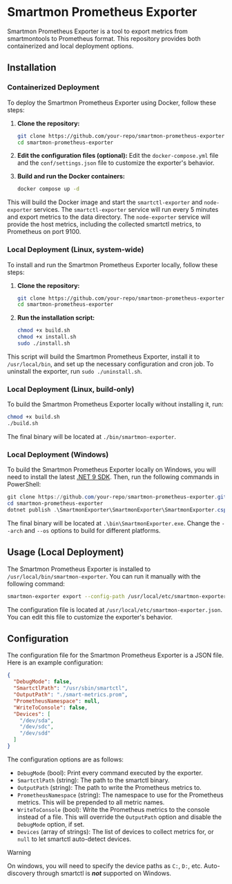 # Smartmon Prometheus Exporter

Smartmon Prometheus Exporter is a tool to export metrics from smartmontools to Prometheus format. This repository provides both containerized and local deployment options.

## Installation

### Containerized Deployment

To deploy the Smartmon Prometheus Exporter using Docker, follow these steps:

1. **Clone the repository:**
    ```sh
    git clone https://github.com/your-repo/smartmon-prometheus-exporter.git
    cd smartmon-prometheus-exporter
    ```

2. **Edit the configuration files (optional):**
    Edit the `docker-compose.yml` file and the `conf/settings.json` file to customize the exporter's behavior.

2. **Build and run the Docker containers:**
    ```sh
    docker compose up -d
    ```

This will build the Docker image and start the `smartctl-exporter` and `node-exporter` services. The `smartctl-exporter` service will run every 5 minutes and export metrics to the data directory. The `node-exporter` service will provide the host metrics, including the collected smartctl metrics, to Prometheus on port 9100.

### Local Deployment (Linux, system-wide)

To install and run the Smartmon Prometheus Exporter locally, follow these steps:

1. **Clone the repository:**
    ```sh
    git clone https://github.com/your-repo/smartmon-prometheus-exporter.git
    cd smartmon-prometheus-exporter
    ```

2. **Run the installation script:**
    ```sh
    chmod +x build.sh
    chmod +x install.sh
    sudo ./install.sh
    ```

This script will build the Smartmon Prometheus Exporter, install it to `/usr/local/bin`, and set up the necessary configuration and cron job. To uninstall the exporter, run `sudo ./uninstall.sh`.

### Local Deployment (Linux, build-only)

To build the Smartmon Prometheus Exporter locally without installing it, run:

```sh
chmod +x build.sh
./build.sh
```

The final binary will be located at `./bin/smartmon-exporter`.

### Local Deployment (Windows)

To build the Smartmon Prometheus Exporter locally on Windows, you will need to install the latest [.NET 9 SDK](https://dotnet.microsoft.com/en-us/download/dotnet/9.0). Then, run the following commands in PowerShell:

```powershell
git clone https://github.com/your-repo/smartmon-prometheus-exporter.git
cd smartmon-prometheus-exporter
dotnet publish .\SmartmonExporter\SmartmonExporter\SmartmonExporter.csproj --arch x64 --configuration Release --os win --output .\bin\
```

The final binary will be located at `.\bin\SmartmonExporter.exe`. Change the `--arch` and `--os` options to build for different platforms.

## Usage (Local Deployment)

The Smartmon Prometheus Exporter is installed to `/usr/local/bin/smartmon-exporter`. You can run it manually with the following command:

```sh
smartmon-exporter export --config-path /usr/local/etc/smartmon-exporter.json
```

The configuration file is located at `/usr/local/etc/smartmon-exporter.json`. You can edit this file to customize the exporter's behavior.

## Configuration

The configuration file for the Smartmon Prometheus Exporter is a JSON file. Here is an example configuration:

```json
{
  "DebugMode": false,
  "SmartctlPath": "/usr/sbin/smartctl",
  "OutputPath": "./smart-metrics.prom",
  "PrometheusNamespace": null,
  "WriteToConsole": false,
  "Devices": [
    "/dev/sda",
    "/dev/sdc",
    "/dev/sdd"
  ]
}
```

The configuration options are as follows:
- `DebugMode` (bool): Print every command executed by the exporter.
- `SmartctlPath` (string): The path to the smartctl binary.
- `OutputPath` (string): The path to write the Prometheus metrics to.
- `PrometheusNamespace` (string): The namespace to use for the Prometheus metrics. This will be prepended to all metric names.
- `WriteToConsole` (bool): Write the Prometheus metrics to the console instead of a file. This will override the `OutputPath` option and disable the `DebugMode` option, if set.
- `Devices` (array of strings): The list of devices to collect metrics for, or `null` to let smartctl auto-detect devices.

> [!WARNING]
> On windows, you will need to specify the device paths as `C:`, `D:`, etc. Auto-discovery through smartctl is ***not*** supported on Windows.